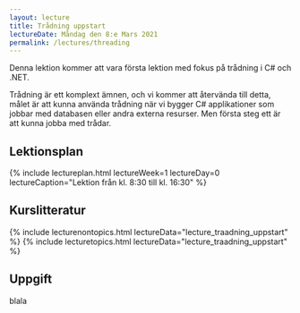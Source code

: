 ```yaml
---
layout: lecture
title: Trådning uppstart
lectureDate: Måndag den 8:e Mars 2021
permalink: /lectures/threading
---
```


Denna lektion kommer att vara första lektion med fokus på trådning i C# och .NET.

Trådning är ett komplext ämnen, och vi kommer att återvända till detta, målet är att kunna använda trådning när vi bygger C# applikationer som jobbar med databasen eller andra externa resurser. Men första steg ett är att kunna jobba med trådar.

## Lektionsplan

{% include lectureplan.html lectureWeek=1 lectureDay=0 lectureCaption="Lektion från kl. 8:30 till kl. 16:30" %}

## Kurslitteratur

{% include lecturenontopics.html lectureData="lecture_traadning_uppstart" %}
{% include lecturetopics.html lectureData="lecture_traadning_uppstart" %}


## Uppgift

blala